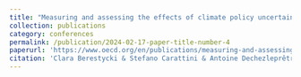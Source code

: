 ```yaml
---
title: "Measuring and assessing the effects of climate policy uncertainty"
collection: publications
category: conferences
permalink: /publication/2024-02-17-paper-title-number-4
paperurl: 'https://www.oecd.org/en/publications/measuring-and-assessing-the-effects-of-climate-policy-uncertainty_34483d83-en.html'
citation: 'Clara Berestycki & Stefano Carattini & Antoine Dechezleprêtre & Tobias Kruse, 2022. Measuring and assessing the effects of climate policy uncertainty, OECD Economics Department Working Papers 1724, OECD Publishing.'
---
```


